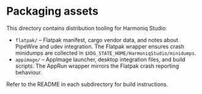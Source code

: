 # Packaging assets

This directory contains distribution tooling for Harmoniq Studio:

- `flatpak/` – Flatpak manifest, cargo vendor data, and notes about PipeWire and
  udev integration. The Flatpak wrapper ensures crash minidumps are collected in
  `$XDG_STATE_HOME/HarmoniqStudio/minidumps`.
- `appimage/` – AppImage launcher, desktop integration files, and build scripts.
  The AppRun wrapper mirrors the Flatpak crash reporting behaviour.

Refer to the README in each subdirectory for build instructions.
